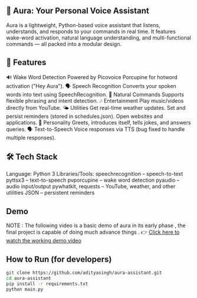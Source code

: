 ## 🌟 Aura: Your Personal Voice Assistant

Aura is a lightweight, Python-based voice assistant that listens, understands, and responds to your commands in real time.
It features wake-word activation, natural language understanding, and multi-functional commands — all packed into a modular design.

## 🚀 Features
🔊 Wake Word Detection
Powered by Picovoice Porcupine for hotword activation ("Hey Aura").
🗣 Speech Recognition
Converts your spoken words into text using SpeechRecognition.
💬 Natural Commands
Supports flexible phrasing and intent detection.
🎶 Entertainment
Play music/videos directly from YouTube.
🌤 Utilities
Get real-time weather updates.
Set and persist reminders (stored in schedules.json).
Open websites and applications.
🤖 Personality
Greets, introduces itself, tells jokes, and answers queries.
🗣 Text-to-Speech
Voice responses via TTS (bug fixed to handle multiple responses).

## 🛠️ Tech Stack
Language: Python 3
Libraries/Tools:
speechrecognition – speech-to-text
pyttsx3 – text-to-speech
pvporcupine – wake word detection
pyaudio – audio input/output
pywhatkit, requests – YouTube, weather, and other utilities
JSON – persistent reminders


## Demo
NOTE : The following video is a basic demo of aura in its early phase , the final project is capable of doing much advance things . 
👉 [Click here to watch the working demo video](https://www.linkedin.com/posts/aditya-singh199_ai-python-voiceassistant-activity-7349105649516961794-kNWs?utm_source=share&utm_medium=member_desktop&rcm=ACoAAFGQw3oBt6f6ByKiJsT5e3jBe0wj8O_sRy0)  

## How to Run (for developers)
```bash
git clone https://github.com/adityasingh/aura-assistant.git
cd aura-assistant
pip install -r requirements.txt
python main.py
